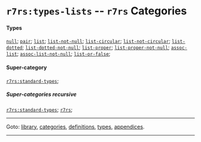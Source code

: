 

<a id='category__r7rs__r7rs_3a_types-lists'></a>

# `r7rs:types-lists` -- `r7rs` Categories


#### Types

[`null`](../../r7rs/types/null.md#type__r7rs__null);
[`pair`](../../r7rs/types/pair.md#type__r7rs__pair);
[`list`](../../r7rs/types/list.md#type__r7rs__list);
[`list-not-null`](../../r7rs/types/list-not-null.md#type__r7rs__list-not-null);
[`list-circular`](../../r7rs/types/list-circular.md#type__r7rs__list-circular);
[`list-not-circular`](../../r7rs/types/list-not-circular.md#type__r7rs__list-not-circular);
[`list-dotted`](../../r7rs/types/list-dotted.md#type__r7rs__list-dotted);
[`list-dotted-not-null`](../../r7rs/types/list-dotted-not-null.md#type__r7rs__list-dotted-not-null);
[`list-proper`](../../r7rs/types/list-proper.md#type__r7rs__list-proper);
[`list-proper-not-null`](../../r7rs/types/list-proper-not-null.md#type__r7rs__list-proper-not-null);
[`assoc-list`](../../r7rs/types/assoc-list.md#type__r7rs__assoc-list);
[`assoc-list-not-null`](../../r7rs/types/assoc-list-not-null.md#type__r7rs__assoc-list-not-null);
[`list-or-false`](../../r7rs/types/list-or-false.md#type__r7rs__list-or-false);


#### Super-category

[`r7rs:standard-types`](../../r7rs/categories/r7rs_3a_standard-types.md#category__r7rs__r7rs_3a_standard-types);


##### Super-categories recursive

[`r7rs:standard-types`](../../r7rs/categories/r7rs_3a_standard-types.md#category__r7rs__r7rs_3a_standard-types);
[`r7rs`](../../r7rs/categories/r7rs.md#category__r7rs__r7rs);

----

Goto: [library](../../r7rs/_index.md#library__r7rs), [categories](../../r7rs/categories/_index.md#toc__r7rs__categories), [definitions](../../r7rs/definitions/_index.md#toc__r7rs__definitions), [types](../../r7rs/types/_index.md#toc__r7rs__types), [appendices](../../r7rs/appendices/_index.md#toc__r7rs__appendices).

----

